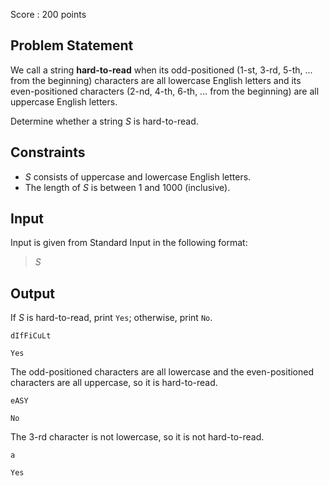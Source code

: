 Score : $200$ points

## Problem Statement

We call a string **hard-to-read** when its odd-positioned ($1$-st, $3$-rd, $5$-th, ... from the beginning) characters are all lowercase English letters and its even-positioned characters ($2$-nd, $4$-th, $6$-th, ... from the beginning) are all uppercase English letters.

Determine whether a string $S$ is hard-to-read.

## Constraints

- $S$ consists of uppercase and lowercase English letters.
- The length of $S$ is between $1$ and $1000$ (inclusive).

## Input

Input is given from Standard Input in the following format:

> $S$

## Output

If $S$ is hard-to-read, print `Yes`; otherwise, print `No`.

```input1
dIfFiCuLt
```

```output1
Yes
```

The odd-positioned characters are all lowercase and the even-positioned characters are all uppercase, so it is hard-to-read.

```input2
eASY
```

```output2
No
```

The $3$-rd character is not lowercase, so it is not hard-to-read.

```input3
a
```

```output3
Yes
```